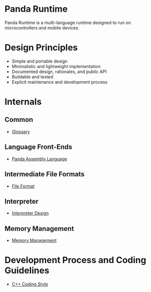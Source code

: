# Panda Runtime

Panda Runtime is a multi-language runtime designed to run on microcontrollers and mobile devices.

# Design Principles

* Simple and portable design
* Minimalistic and lightweight implementation
* Documented design, rationales, and public API
* Buildable and tested
* Explicit maintenance and development process

# Internals

## Common
* [Glossary](glossary.md)

## Language Front-Ends
* [Panda Assembly Language](assembly_format.md)

## Intermediate File Formats
* [File Format](file_format.md)

## Interpreter
* [Interpreter Design](design-of-interpreter.md)

## Memory Management
* [Memory Management](memory-management.md)

# Development Process and Coding Guidelines
* [C++ Coding Style](coding-style.md)
